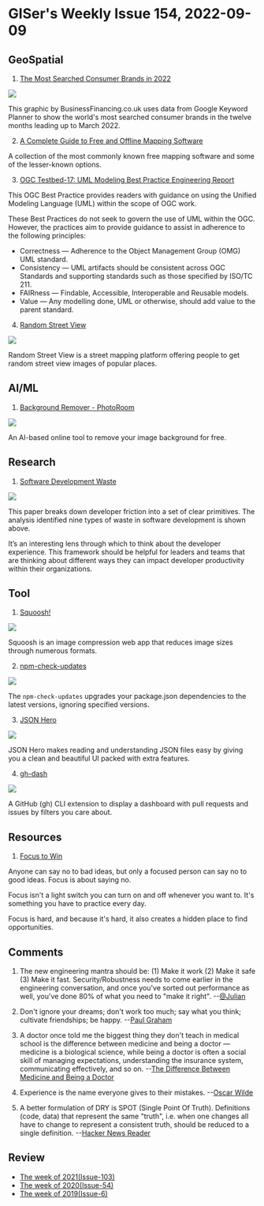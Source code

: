 # GISer's Weekly Issue 154, 2022-09-09

## GeoSpatial

1. [The Most Searched Consumer Brands in 2022](https://www.visualcapitalist.com/cp/most-searched-consumer-brands-2022/)

![](https://www.visualcapitalist.com/wp-content/uploads/2022/08/HD_Consumer-Brand-Index-2022_World-Map_Overall_1200.png)

This graphic by BusinessFinancing.co.uk uses data from Google Keyword Planner to show the world's most searched consumer brands in the twelve months leading up to March 2022.

2. [A Complete Guide to Free and Offline Mapping Software](https://mapscaping.com/free-and-offline-mapping-software/)

A collection of the most commonly known free mapping software and some of the lesser-known options.

3. [OGC Testbed-17: UML Modeling Best Practice Engineering Report](https://docs.ogc.org/per/21-031.html#toc0)

This OGC Best Practice provides readers with guidance on using the Unified Modeling Language (UML) within the scope of OGC work.

These Best Practices do not seek to govern the use of UML within the OGC. However, the practices aim to provide guidance to assist in adherence to the following principles:

- Correctness — Adherence to the Object Management Group (OMG) UML standard.
- Consistency — UML artifacts should be consistent across OGC Standards and supporting standards such as those specified by ISO/TC 211.
- FAIRness — Findable, Accessible, Interoperable and Reusable models.
- Value — Any modelling done, UML or otherwise, should add value to the parent standard.

4. [Random Street View](https://randomstreetview.com/)

![](https://www.topbestalternatives.com/wp-content/screenshots/random-street-view-33877-2.jpg)

Random Street View is a street mapping platform offering people to get random street view images of popular places.

## AI/ML

1. [Background Remover - PhotoRoom](https://www.photoroom.com/background-remover/)

![](https://cdn.jsdelivr.net/gh/bestxtools/weekly-cn@main/images/2022-09-07-16-13-01.png)

An AI-based online tool to remove your image background for free.

## Research

1. [Software Development Waste](https://abinoda.substack.com/p/waste)

![](https://substackcdn.com/image/fetch/w_1456,c_limit,f_webp,q_auto:good,fl_progressive:steep/https%3A%2F%2Fbucketeer-e05bbc84-baa3-437e-9518-adb32be77984.s3.amazonaws.com%2Fpublic%2Fimages%2Fd5366f2b-9489-43e2-94ef-64daa7c28221_1746x1414.png)

This paper breaks down developer friction into a set of clear primitives. The analysis identified nine types of waste in software development is shown above.

It’s an interesting lens through which to think about the developer experience. This framework should be helpful for leaders and teams that are thinking about different ways they can impact developer productivity within their organizations.

## Tool

1. [Squoosh!](https://github.com/GoogleChromeLabs/squoosh)

![](https://cdn.jsdelivr.net/gh/bestxtools/weekly-cn@main/images/2022-09-08-12-02-02.png)

Squoosh is an image compression web app that reduces image sizes through numerous formats.

2. [npm-check-updates](https://github.com/raineorshine/npm-check-updates)

![](https://github.com/raineorshine/npm-check-updates/raw/main/.github/screenshot.png?raw=true)

The `npm-check-updates` upgrades your package.json dependencies to the latest versions, ignoring specified versions.

3. [JSON Hero](https://github.com/apihero-run/jsonhero-web)

![](https://camo.githubusercontent.com/5609b33abac6587fe5dc494d42b3c05a65e796786190861d37ba3ca56b609d83/68747470733a2f2f696d61676564656c69766572792e6e65742f3354627261666675445a34614566384b574f6d495f772f30663537333562332d323432312d343730622d323434632d3730343766643737663730302f7075626c6963)

JSON Hero makes reading and understanding JSON files easy by giving you a clean and beautiful UI packed with extra features.

4. [gh-dash](https://github.com/dlvhdr/gh-dash)

![](https://raw.githubusercontent.com/dlvhdr/gh-prs/main/demo.gif)

A GitHub (gh) CLI extension to display a dashboard with pull requests and issues by filters you care about.

## Resources

1. [Focus to Win](https://fs.blog/focus-to-win/)

Anyone can say no to bad ideas, but only a focused person can say no to good ideas. Focus is about saying no.

Focus isn't a light switch you can turn on and off whenever you want to. It's something you have to practice every day.

Focus is hard, and because it's hard, it also creates a hidden place to find opportunities.

## Comments

1. The new engineering mantra should be: (1) Make it work (2) Make it safe (3) Make it fast. Security/Robustness needs to come earlier in the engineering conversation, and once you've sorted out performance as well, you've done 80% of what you need to "make it right".
   --[@Julian](https://twitter.com/Julian/status/1561745016569167874)

2. Don't ignore your dreams; don't work too much; say what you think; cultivate friendships; be happy.
   --[Paul Graham](http://www.paulgraham.com/todo.html)

3. A doctor once told me the biggest thing they don't teach in medical school is the difference between medicine and being a doctor — medicine is a biological science, while being a doctor is often a social skill of managing expectations, understanding the insurance system, communicating effectively, and so on.
   --[The Difference Between Medicine and Being a Doctor](https://www.cs.uni.edu/~wallingf/blog/archives/monthly/2022-07.html#e2022-07-03T09_00_55.htm)

4. Experience is the name everyone gives to their mistakes.
   --[Oscar Wilde](https://philosiblog.com/2012/03/13/experience-is-the-name-everyone-gives-to-their-mistakes/)

5. A better formulation of DRY is SPOT (Single Point Of Truth). Definitions (code, data) that represent the same "truth", i.e. when one changes all have to change to represent a consistent truth, should be reduced to a single definition.
   --[Hacker News Reader](https://news.ycombinator.com/item?id=32012566)

## Review

- [The week of 2021(Issue-103)](https://github.com/lkcozy/weekly/blob/master/docs/2021/issue-103.md)
- [The week of 2020(Issue-54)](https://github.com/lkcozy/weekly/blob/master/docs/2020/issue-54.md)
- [The week of 2019(Issue-6)](https://github.com/lkcozy/weekly/blob/master/docs/2019/issue-6.md)
